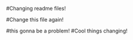#Changing readme files!

#Change this file again!


#this gonna be a problem!
#Cool things changing!